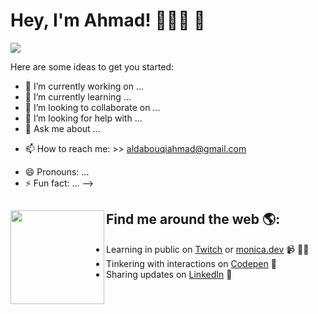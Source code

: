 # Hey, I'm Ahmad! 👨🏾‍💻 👋

<img src="http://blog.algorithmia.com/wp-content/uploads/2016/04/github-readme-analyzer-1.png">

Here are some ideas to get you started:

- 🔭 I’m currently working on ...
- 🌱 I’m currently learning ...
- 👯 I’m looking to collaborate on ...
- 🤔 I’m looking for help with ...
- 💬 Ask me about ...
* 📫 How to reach me: >> aldabouqiahmad@gmail.com
- 😄 Pronouns: ...
- ⚡ Fun fact: ...
-->

## Find me around the web 🌎: <a href="https://github.com/sponsors/M0nica"><img img align="left" width="150" height="150" src="https://mpng.subpng.com/20180526/tz/kisspng-github-computer-security-fork-security-hacker-5b093b09a0dc66.7963438415273315936589.jpg"></a>
- Learning in public on <a href="https://www.twitch.tv/blacktechdiva">Twitch</a> or <a href="https://www.monica.dev">monica.dev</a> 📹 ✍🏾
- Tinkering with interactions on <a href="https://codepen.io/m0nica"> Codepen</a> 🏓
- Sharing updates on <a href="https://www.linkedin.com/in/ahmad-aldabouqi-3bb722160/">LinkedIn</a> 💼

